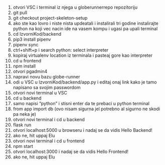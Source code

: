 1. otvori VSC i terminal iz njega u globerunnerrepo repozitoriju
2. git pull
3. git checkout project-skeleton-setup
4. ako ste kao lovro i niste nista updeatali i instalirali tri godine instalirajte python na koji vec nacin ide na vasem kompu i ugasi pa upali terminal
5. cd IzvorniKod/backend
6. pip3 install pipenv
7. pipenv sync
8. ctrl+shift+p i search python: select interpreter
9. kopiraj virtualenv location iz terminala i pasteaj gore kao interpreter
11. cd u frontend
12. npm install
13. otvori pgadmin4
14. napravi novu bazu globe-runner
15. odi u VSC u IzvorniKod/backend/app.py i editaj onaj link kako je tamo napisano sa svojim passwordom
16. otvori novi terminal u VSC
17. cd u backend
18. samo napisi “python” i stisni enter da te prebaci u python terminal
19. from app import db (ovo nisam sigurna jel potrebno al sigurno ne skodi pa neka je)
20. otvori novi terminal i cd u backend
21. flask run
22. otvori localhost:5000 u browseru i nadaj se da vidis Hello Backend!
23. ako ne, hit uppaj Elu
24. otvori novi terminal i cd u frontend
25. npm start
26. otvori localhost:3000 i nadaj se da vidis Hello Frontend!
27. ako ne, hit uppaj Elu